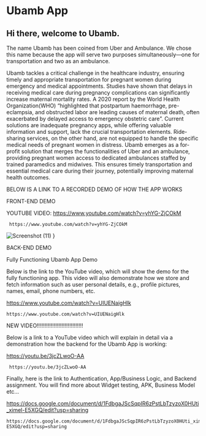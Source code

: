 
 # Ubamb App
    
## Hi there, welcome to Ubamb.
The name Ubamb has been coined from Uber and Ambulance. We chose this name because the app will serve two purposes simultaneously—one for transportation and two as an ambulance.

Ubamb tackles a critical challenge in the healthcare industry, ensuring timely and appropriate transportation for pregnant women during emergency and medical appointments. Studies have shown that delays in receiving medical care during pregnancy complications can significantly increase maternal mortality rates. A 2020 report by the World Health Organization(WHO) “highlighted that postpartum haemorrhage, pre-eclampsia, and obstructed labor are leading causes of maternal death, often exacerbated by delayed access to emergency obstetric care”. Current solutions are inadequate pregnancy apps, while offering valuable information and support, lack the crucial transportation elements. Ride-sharing services, on the other hand, are not equipped to handle the specific medical needs of pregnant women in distress. Ubamb emerges as a for-profit solution that merges the functionalities of Uber and an ambulance, providing pregnant women access to dedicated ambulances staffed by trained paramedics and midwives. This ensures timely transportation and essential medical care during their journey, potentially improving maternal health outcomes.









BELOW IS A LINK TO A RECORDED DEMO OF HOW THE APP WORKS 



FRONT-END DEMO


YOUTUBE VIDEO:     https://www.youtube.com/watch?v=yhYG-ZjCOkM
        
     https://www.youtube.com/watch?v=yhYG-ZjCOkM

 
![Screenshot (11)](https://github.com/Nyiriek/_Ubamb_/assets/116681226/4da77f16-1d27-43e2-869d-5e09610e9402)
}


BACK-END DEMO


Fully Functioning Ubamb App Demo


Below is the link to the YouTube video, which will show the demo for the fully functioning app. This video will also demonstrate how we store and fetch information such as user personal details, e.g., profile pictures, names, email, phone numbers, etc.

https://www.youtube.com/watch?v=UIUENaigHlk


    https://www.youtube.com/watch?v=UIUENaigHlk


NEW VIDEO!!!!!!!!!!!!!!!!!!!!!!!!!!!!!!


Below is a link to a YouTube video which will explain in detail via a demonstration how the backend for the Ubamb App is working:

https://youtu.be/3jcZLwoO-AA


     https://youtu.be/3jcZLwoO-AA


Finally, here is the link to Authentication, App/Business Logic, and Backend assignment. You will find more about Widget testing, APK, Business Model etc...


https://docs.google.com/document/d/1FdbgaJScSqpIR6zPstLbTzyzoX0HUti_ximel-E5XGQ/edit?usp=sharing


    https://docs.google.com/document/d/1FdbgaJScSqpIR6zPstLbTzyzoX0HUti_ximel-E5XGQ/edit?usp=sharing
